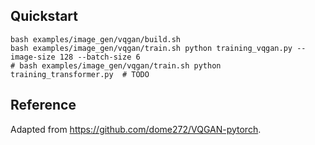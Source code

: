 ## Quickstart

```
bash examples/image_gen/vqgan/build.sh
bash examples/image_gen/vqgan/train.sh python training_vqgan.py --image-size 128 --batch-size 6
# bash examples/image_gen/vqgan/train.sh python training_transformer.py  # TODO
```

## Reference

Adapted from https://github.com/dome272/VQGAN-pytorch.